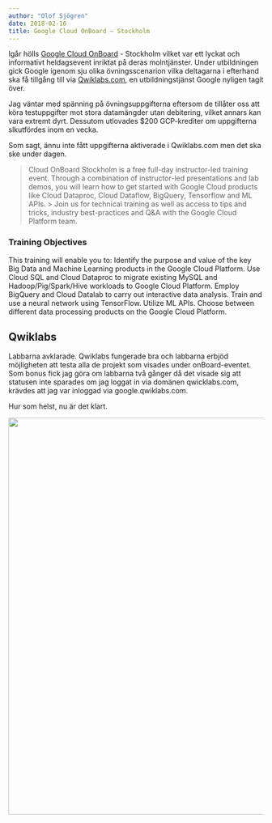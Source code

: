 ```yaml
---
author: "Olof Sjögren"
date: 2018-02-16
title: Google Cloud OnBoard – Stockholm
---
```


Igår hölls [Google Cloud OnBoard](https://cloudplatformonline.com/2018-OnBoard-Stockholm.html?mkt_tok=eyJpIjoiWXpRMU4yRTNOREZqWWpVeiIsInQiOiJWZ2VUQlk0SWdkMDlhbmJCTUR4UThjQ2h0Qm9kN2RqTU9QMlZTWEhlWmw3MjZFcksyT2NoU0NlOGdSTkEyNTJLcmRubFRyME1NR3FUUWtUeUxrYXh5eFphSGdORHBTOTU2SEZjMVhTXC9mWllTc2R2Q3B0MnFQUFBTTHRROHc2bU8ifQ%3D%3D) - Stockholm vilket var ett lyckat och informativt heldagsevent inriktat på deras molntjänster. Under utbildningen gick Google igenom sju olika övningsscenarion vilka deltagarna i efterhand ska få tillgång till via [Qwiklabs.com](https://qwiklabs.com/), en utbildningstjänst Google nyligen tagit över.

Jag väntar med spänning på övningsuppgifterna eftersom de tillåter oss att köra testuppgifter mot stora datamängder utan debitering, vilket annars kan vara extremt dyrt. Dessutom utlovades \$200 GCP-krediter om uppgifterna slkutfördes inom en vecka.

<!--more-->

Som sagt, ännu inte fått uppgifterna aktiverade i Qwiklabs.com men det ska ske under dagen.

> Cloud OnBoard Stockholm is a free full-day instructor-led training event. Through a combination of instructor-led presentations and lab demos, you will learn how to get started with Google Cloud products like Cloud Dataproc, Cloud Dataflow, BigQuery, Tensorflow and ML APIs.
> &gt;
> Join us for technical training as well as access to tips and tricks, industry best-practices and Q&amp;A with the Google Cloud Platform team.

### Training Objectives

This training will enable you to: Identify the purpose and value of the key Big Data and Machine Learning products in the Google Cloud Platform. Use Cloud SQL and Cloud Dataproc to migrate existing MySQL and Hadoop/Pig/Spark/Hive workloads to Google Cloud Platform. Employ BigQuery and Cloud Datalab to carry out interactive data analysis. Train and use a neural network using TensorFlow. Utilize ML APIs. Choose between different data processing products on the Google Cloud Platform.

## Qwiklabs

Labbarna avklarade. Qwiklabs fungerade bra och labbarna erbjöd möjligheten att testa alla de projekt som visades under onBoard-eventet. Som bonus fick jag göra om labbarna två gånger då det visade sig att statusen inte sparades om jag loggat in via domänen qwicklabs.com, krävdes att jag var inloggad via google.qwiklabs.com.

Hur som helst, nu är det klart.

<img class="alignnone size-full wp-image-838" src="http://ropaolle.se/wp-content/uploads/2018/02/qwiklabs.png" alt="" width="749" height="785" />

